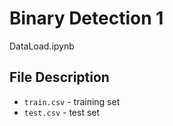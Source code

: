 # Binary Detection 1

DataLoad.ipynb

## File Description

* `train.csv` - training set
* `test.csv` -  test set
